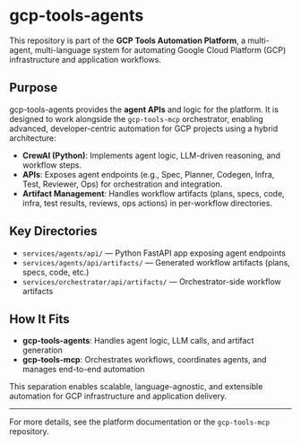 # gcp-tools-agents

This repository is part of the **GCP Tools Automation Platform**, a multi-agent, multi-language system for automating Google Cloud Platform (GCP) infrastructure and application workflows.

## Purpose

gcp-tools-agents provides the **agent APIs** and logic for the platform. It is designed to work alongside the `gcp-tools-mcp` orchestrator, enabling advanced, developer-centric automation for GCP projects using a hybrid architecture:

- **CrewAI (Python)**: Implements agent logic, LLM-driven reasoning, and workflow steps.
- **APIs**: Exposes agent endpoints (e.g., Spec, Planner, Codegen, Infra, Test, Reviewer, Ops) for orchestration and integration.
- **Artifact Management**: Handles workflow artifacts (plans, specs, code, infra, test results, reviews, ops actions) in per-workflow directories.

## Key Directories

- `services/agents/api/` — Python FastAPI app exposing agent endpoints
- `services/agents/api/artifacts/` — Generated workflow artifacts (plans, specs, code, etc.)
- `services/orchestrator/api/artifacts/` — Orchestrator-side workflow artifacts

## How It Fits

- **gcp-tools-agents**: Handles agent logic, LLM calls, and artifact generation
- **gcp-tools-mcp**: Orchestrates workflows, coordinates agents, and manages end-to-end automation

This separation enables scalable, language-agnostic, and extensible automation for GCP infrastructure and application delivery.

---

For more details, see the platform documentation or the `gcp-tools-mcp` repository. 
